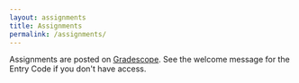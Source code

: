 ```yaml
---
layout: assignments
title: Assignments
permalink: /assignments/
---
```

Assignments are posted on [Gradescope](https://www.gradescope.com/courses/814163).
See the welcome message for the Entry Code if you don't have access.
